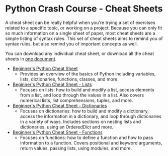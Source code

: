 Python Crash Course - Cheat Sheets
===

A cheat sheet can be really helpful when you're trying a set of exercises related to a specific topic, or working on a project. 
Because you can only fit so much information on a single sheet of paper, most cheat sheets are a simple listing of syntax rules. This set of cheat sheets aims to remind you of syntax rules, but also remind you of important concepts as well.

You can download any individual cheat sheet, or download all the cheat sheets in [one document](https://github.com/ehmatthes/pcc/raw/master/cheat_sheets/beginners_python_cheat_sheet_pcc_all.pdf).

- [Beginner's Python Cheat Sheet](https://github.com/ehmatthes/pcc/raw/master/cheat_sheets/beginners_python_cheat_sheet_pcc.pdf)
    - Provides an overview of the basics of Python including variables, lists, dictionaries, functions, classes, and more.
- [Beginner's Python Cheat Sheet - Lists](https://github.com/ehmatthes/pcc/raw/master/cheat_sheets/beginners_python_cheat_sheet_pcc_lists.pdf)
    - Focuses on lists: how to build and modify a list, access elements from a list, and loop through the values in a list. Also covers numerical lists, list comprehensions, tuples, and more.
- [Beginner's Python Cheat Sheet - Dictionaries](https://github.com/ehmatthes/pcc/raw/master/cheat_sheets/beginners_python_cheat_sheet_pcc_dictionaries.pdf)
    - Focuses on dictionaries: how to build and modify a dictionary, access the information in a dictionary, and loop through dictionaries in a variety of ways. Includes sections on nesting lists and dictionaries, using an OrderedDict and more.
- [Beginner's Python Cheat Sheet - Functions](https://github.com/ehmatthes/pcc/raw/master/cheat_sheets/beginners_python_cheat_sheet_pcc_functions.pdf)
    - Focuses on functions: how to define a function and how to pass information to a function. Covers positional and keyword arguments, return values, passing lists, using modules, and more.
